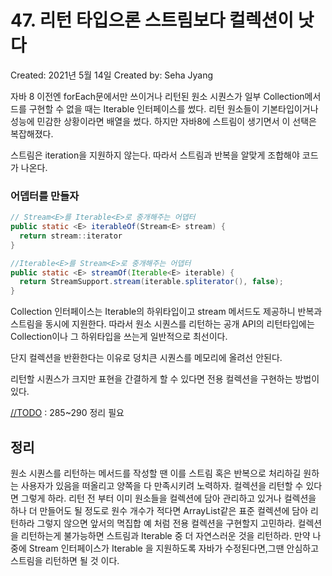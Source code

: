 # 47. 리턴 타입으론 스트림보다 컬렉션이 낫다

Created: 2021년 5월 14일
Created by: Seha Jyang

자바 8 이전엔 forEach문에서만 쓰이거나 리턴된 원소 시퀀스가 일부 Collection메서드를 구현할 수 없을 때는 Iterable 인터페이스를 썼다. 리턴 원소들이 기본타입이거나 성능에 민감한 상황이라면 배열을 썼다. 하지만 자바8에 스트림이 생기면서 이 선택은 복잡해졌다.

스트림은 iteration을 지원하지 않는다. 따라서 스트림과 반복을 알맞게 조합해야 코드가 나온다.

### 어뎁터를 만들자

```java
// Stream<E>를 Iterable<E>로 중개해주는 어뎁터
public static <E> iterableOf(Stream<E> stream) {
  return stream::iterator
}

//Iterable<E>를 Stream<E>로 중개해주는 어뎁터
public static <E> streamOf(Iterable<E> iterable) {
  return StreamSupport.stream(iterable.spliterator(), false);
}
```

Collection 인터페이스는 Iterable의 하위타입이고 stream 메서드도 제공하니 반복과 스트림을 동시에 지원한다. 따라서 원소 시퀀스를 리턴하는 공개 API의 리턴타입에는 Collection이나 그 하위타입을 쓰는게 일반적으로 최선이다.

단지 컬렉션을 반환한다는 이유로 덩치큰 시퀀스를 메모리에 올려선 안된다.

리턴할 시퀀스가 크지만 표현을 간결하게 할 수 있다면 전용 컬렉션을 구현하는 방법이있다. 

[//TODO](//todo)  : 285~290 정리 필요

## 정리

원소 시퀀스를 리턴하는 메서드를 작성할 땐 이를 스트림 혹은 반복으로 처리하길 원하는 사용자가 있음을 떠올리고 양쪽을 다 만족시키려 노력하자. 컬렉션을 리턴할 수 있다면 그렇게 하라. 리턴 전 부터 이미 원소들을 컬렉션에 담아 관리하고 있거나 컬렉션을 하나 더 만들어도 될 정도로 원수 개수가 적다면 ArrayList같은 표준 컬렉션에 담아 리턴하라 그렇지 않으면 앞서의 멱집합 예 처럼 전용 컬렉션을 구현할지 고민하라. 컬렉션을 리턴하는게 불가능하면 스트림과 Iterable 중 더 자연스러운 것을 리턴하라. 만약 나중에 Stream 인터페이스가 Iterable 을 지원하도록 자바가 수정된다면,그땐 안심하고 스트림을 리턴하면 될 것 이다.